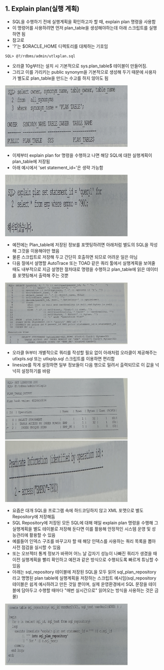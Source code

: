 ## 1. Explain plan(실행 계획)
- SQL을 수행하기 전에 실행계획을 확인하고자 할 때, explain plan 명령을 사용함
- 이 명령어를 사용하려면 먼저 plan_table을 생성해야하는데 아래 스크립트를 실행하면 됨
- 참고로 
- '?'는 $ORACLE_HOME 디렉토리를 대체하는 기호임
```
SQL> @?/rdbms/admin/utlxplan.sql
```
- 오라클 10g부터는 설치 시 기본적으로 sys.plan_table$ 테이블이 만들어짐.
- 그리고 이를 가리키는 public synonym을 기본적으로 생성해 두기 때문에 사용자가 별도로 plan_table을 만드는 수고를 하지 않아도 됨

<img src ="./img/1/1.png" width ="400" height="200">

- 이제부터 explain plan for 명령을 수행하고 나면 해당 SQL에 대한 실행계획이 plan_table에 저장됨
- 아래 예시에서 'set statement_id='은 생략 가능함

<img src ="./img/1/2.png" width ="400" height="200">

- 예전에는 Plan_table에 저장된 정보를 포맷팅하려면 아래처럼 별도의 SQL을 작성해 그것을 이용해야만 했음
- 물론 스크립트로 저장해 두고 간단히 호출하면 되므로 어려운 일은 아님
- 다음 절에서 설명할 AutoTrace 또는 TOAD 같은 쿼리 툴에서 실행계획을 보여줄 때도 내부적으로 지금 설명한 절차대로 명령을 수행하고 plan_table에 읽은 데이터를 포맷팅해서 출력해 주는 것뿐

<img src ="./img/1/3.png" width ="400" height="200">

- 오라클 9i부터 개별적으로 쿼리를 작성할 필요 없이 아래처럼 오라클이 제공해주는 utlxpls.sql 또는 utlxplp.sql 스크립트를 이용하면 편리함
- linesize를 작게 설정하면 일부 정보들이 다음 행으로 밀려서 출력되므로 이 값을 넉넉히 설정하기를 바람

<img src ="./img/1/4.png" width ="400" height="200">
<img src ="./img/1/5.png" width ="400" height="200">

- 요즘은 대개 SQL을 프로그램 속에 하드코딩하지 않고 XML 포맷으로 별도 Repository에 저장해둠
- SQL Repository에 저장된 모든 SQL에 대해 매일 explain plan 명령을 수행해 그 실행계획을 별도 테이블로 저장해 둔다면 이를 활용해 안정적인 시스템 운영 및 성능관리에 활용할 수 있음
- 예를들어 인덱스 구조를 바꾸고자 할 때 해당 인덱스를 사용하는 쿼리 목록을 뽑아 사전 점검을 실시할 수 있음
- 또는 오브젝터 통계 정보가 바뀌어 어느 날 갑자기 성능이 나빠진 쿼리가 생겼을 때 이전 실행계획을 빨리 확인하고 예전과 같은 방식으로 수행되도록 빠르게 튜닝할 수 있음
- 아래는 sql_repository 테이블에 저장된 SQL을 모두 읽어 sql_plan_repository 라고 명명된 plan table에 실행계획을 저장하는 스크립트 예시임(sql_repository 테이블은 쉽게 예시하려고 만든 것일 뿐이며, 실제 운영환경에서 SQL 문장을 테이블에 담아두고 수행할 때마다 "매번 실시간으로" 읽어오는 방식을 사용하는 것은 금물)

<img src ="./img/1/6.png" width ="400" height="200">

